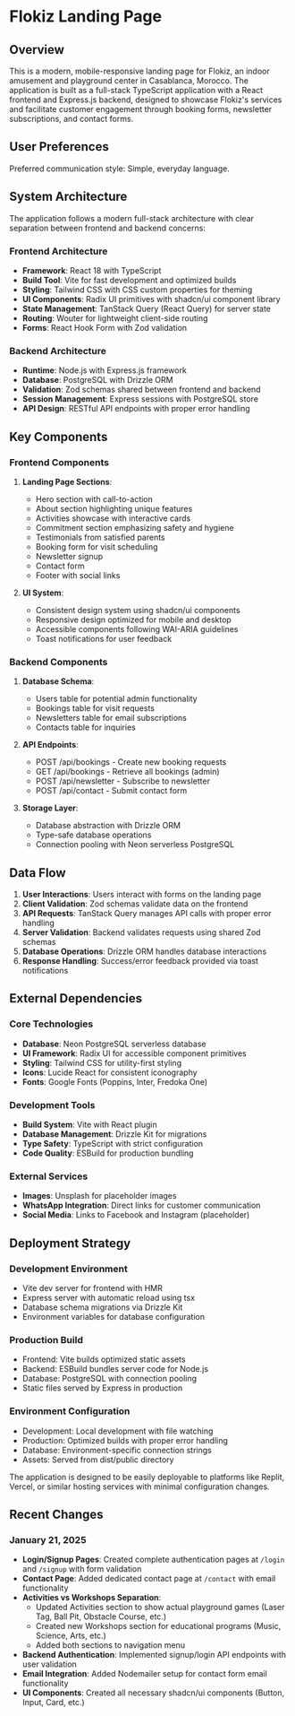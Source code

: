 # Flokiz Landing Page

## Overview

This is a modern, mobile-responsive landing page for Flokiz, an indoor amusement and playground center in Casablanca, Morocco. The application is built as a full-stack TypeScript application with a React frontend and Express.js backend, designed to showcase Flokiz's services and facilitate customer engagement through booking forms, newsletter subscriptions, and contact forms.

## User Preferences

Preferred communication style: Simple, everyday language.

## System Architecture

The application follows a modern full-stack architecture with clear separation between frontend and backend concerns:

### Frontend Architecture
- **Framework**: React 18 with TypeScript
- **Build Tool**: Vite for fast development and optimized builds
- **Styling**: Tailwind CSS with CSS custom properties for theming
- **UI Components**: Radix UI primitives with shadcn/ui component library
- **State Management**: TanStack Query (React Query) for server state
- **Routing**: Wouter for lightweight client-side routing
- **Forms**: React Hook Form with Zod validation

### Backend Architecture
- **Runtime**: Node.js with Express.js framework
- **Database**: PostgreSQL with Drizzle ORM
- **Validation**: Zod schemas shared between frontend and backend
- **Session Management**: Express sessions with PostgreSQL store
- **API Design**: RESTful API endpoints with proper error handling

## Key Components

### Frontend Components
1. **Landing Page Sections**:
   - Hero section with call-to-action
   - About section highlighting unique features
   - Activities showcase with interactive cards
   - Commitment section emphasizing safety and hygiene
   - Testimonials from satisfied parents
   - Booking form for visit scheduling
   - Newsletter signup
   - Contact form
   - Footer with social links

2. **UI System**:
   - Consistent design system using shadcn/ui components
   - Responsive design optimized for mobile and desktop
   - Accessible components following WAI-ARIA guidelines
   - Toast notifications for user feedback

### Backend Components
1. **Database Schema**: 
   - Users table for potential admin functionality
   - Bookings table for visit requests
   - Newsletters table for email subscriptions
   - Contacts table for inquiries

2. **API Endpoints**:
   - POST /api/bookings - Create new booking requests
   - GET /api/bookings - Retrieve all bookings (admin)
   - POST /api/newsletter - Subscribe to newsletter
   - POST /api/contact - Submit contact form

3. **Storage Layer**:
   - Database abstraction with Drizzle ORM
   - Type-safe database operations
   - Connection pooling with Neon serverless PostgreSQL

## Data Flow

1. **User Interactions**: Users interact with forms on the landing page
2. **Client Validation**: Zod schemas validate data on the frontend
3. **API Requests**: TanStack Query manages API calls with proper error handling
4. **Server Validation**: Backend validates requests using shared Zod schemas
5. **Database Operations**: Drizzle ORM handles database interactions
6. **Response Handling**: Success/error feedback provided via toast notifications

## External Dependencies

### Core Technologies
- **Database**: Neon PostgreSQL serverless database
- **UI Framework**: Radix UI for accessible component primitives
- **Styling**: Tailwind CSS for utility-first styling
- **Icons**: Lucide React for consistent iconography
- **Fonts**: Google Fonts (Poppins, Inter, Fredoka One)

### Development Tools
- **Build System**: Vite with React plugin
- **Database Management**: Drizzle Kit for migrations
- **Type Safety**: TypeScript with strict configuration
- **Code Quality**: ESBuild for production bundling

### External Services
- **Images**: Unsplash for placeholder images
- **WhatsApp Integration**: Direct links for customer communication
- **Social Media**: Links to Facebook and Instagram (placeholder)

## Deployment Strategy

### Development Environment
- Vite dev server for frontend with HMR
- Express server with automatic reload using tsx
- Database schema migrations via Drizzle Kit
- Environment variables for database configuration

### Production Build
- Frontend: Vite builds optimized static assets
- Backend: ESBuild bundles server code for Node.js
- Database: PostgreSQL with connection pooling
- Static files served by Express in production

### Environment Configuration
- Development: Local development with file watching
- Production: Optimized builds with proper error handling
- Database: Environment-specific connection strings
- Assets: Served from dist/public directory

The application is designed to be easily deployable to platforms like Replit, Vercel, or similar hosting services with minimal configuration changes.

## Recent Changes

### January 21, 2025
- **Login/Signup Pages**: Created complete authentication pages at `/login` and `/signup` with form validation
- **Contact Page**: Added dedicated contact page at `/contact` with email functionality
- **Activities vs Workshops Separation**: 
  - Updated Activities section to show actual playground games (Laser Tag, Ball Pit, Obstacle Course, etc.)
  - Created new Workshops section for educational programs (Music, Science, Arts, etc.)
  - Added both sections to navigation menu
- **Backend Authentication**: Implemented signup/login API endpoints with user validation
- **Email Integration**: Added Nodemailer setup for contact form email functionality
- **UI Components**: Created all necessary shadcn/ui components (Button, Input, Card, etc.)